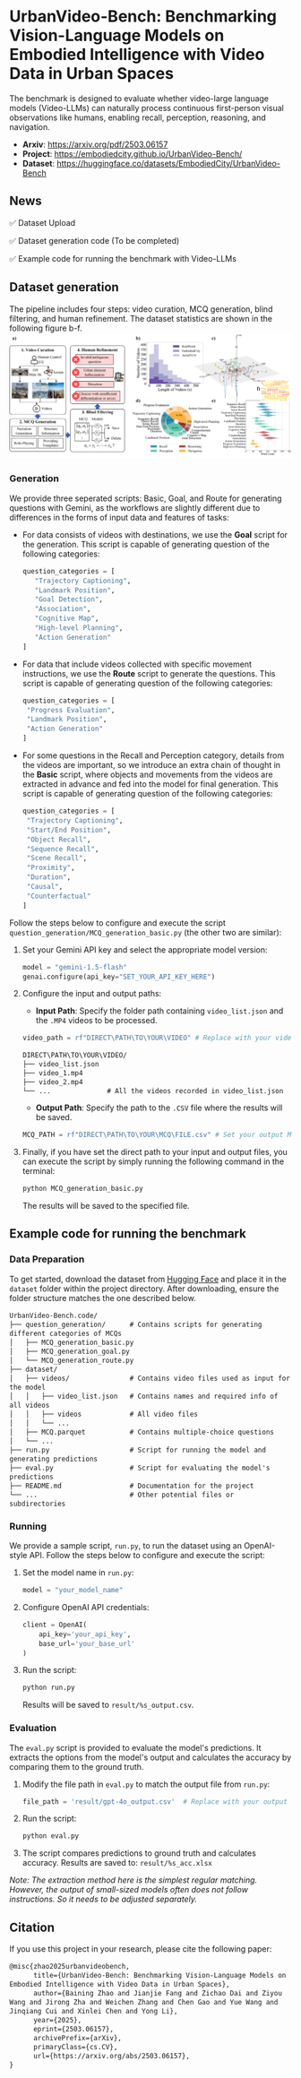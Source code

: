 # UrbanVideo-Bench: Benchmarking Vision-Language Models on Embodied Intelligence with Video Data in Urban Spaces

The benchmark is designed to evaluate whether video-large language models (Video-LLMs) can naturally process continuous first-person visual observations like humans, enabling recall, perception, reasoning, and navigation.

- **Arxiv**: https://arxiv.org/pdf/2503.06157
- **Project**: https://embodiedcity.github.io/UrbanVideo-Bench/
- **Dataset**: https://huggingface.co/datasets/EmbodiedCity/UrbanVideo-Bench

## News
✅ Dataset Upload

✅ Dataset generation code (To be completed)

✅ Example code for running the benchmark with Video-LLMs

## Dataset generation
The pipeline includes four steps: video curation, MCQ generation, blind filtering, and human refinement. 
The dataset statistics are shown in the following figure b-f.
![UrbanVideo-Bench.code](flowchart.png)

### Generation

We provide three seperated scripts: Basic, Goal, and Route for generating questions with Gemini, as the workflows are slightly different due to differences in the forms of input data and features of tasks:

- For data consists of videos with destinations, we use the **Goal** script for the generation. This script is capable of generating question of the following categories:
   ```python
   question_categories = [
      "Trajectory Captioning",
      "Landmark Position",
      "Goal Detection",
      "Association",
      "Cognitive Map",
      "High-level Planning",
      "Action Generation"
   ]
   ```

- For data that include videos collected with specific movement instructions, we use the **Route** script to generate the questions. This script is capable of generating question of the following categories:
   ```python
   question_categories = [
    "Progress Evaluation",
    "Landmark Position",
    "Action Generation"
   ]
   ```

- For some questions in the Recall and Perception category, details from the videos are important, so we introduce an extra chain of thought in the **Basic** script, where objects and movements from the videos are extracted in advance and fed into the model for final generation. This script is capable of generating question of the following categories:
   ```python
   question_categories = [
    "Trajectory Captioning",   
    "Start/End Position",    
    "Object Recall",    
    "Sequence Recall",
    "Scene Recall", 
    "Proximity",
    "Duration",
    "Causal",
    "Counterfactual"
   ]
   ```


Follow the steps below to configure and execute the script `question_generation/MCQ_generation_basic.py` (the other two are similar):

1. Set your Gemini API key and select the appropriate model version:
   ```python
   model = "gemini-1.5-flash"
   genai.configure(api_key="SET_YOUR_API_KEY_HERE")
   ```

2. Configure the input and output paths:
   - **Input Path**: Specify the folder path containing `video_list.json` and the `.MP4` videos to be processed.
   ```python
   video_path = rf"DIRECT\PATH\TO\YOUR\VIDEO" # Replace with your video path. This path should contain video files with video_list.json.
   ```
   
   ```
   DIRECT\PATH\TO\YOUR\VIDEO/
   ├── video_list.json
   ├── video_1.mp4
   ├── video_2.mp4
   └── ...              # All the videos recorded in video_list.json
   ```
   - **Output Path**: Specify the path to the `.CSV` file where the results will be saved.
   ```python
   MCQ_PATH = rf"DIRECT\PATH\TO\YOUR\MCQ\FILE.csv" # Set your output MCQ file here. 
   ```

3. Finally, if you have set the direct path to your input and output files, you can execute the script by simply running the following command in the terminal:
   ```bash
   python MCQ_generation_basic.py
   ```
   The results will be saved to the specified file.

## Example code for running the benchmark
### Data Preparation

To get started, download the dataset from [Hugging Face](https://huggingface.co/datasets/EmbodiedCity/UrbanVideo-Bench) 
and place it in the `dataset` folder within the project directory. 
After downloading, ensure the folder structure matches the one described below.
```
UrbanVideo-Bench.code/
├── question_generation/      # Contains scripts for generating different categories of MCQs
│   ├── MCQ_generation_basic.py
│   ├── MCQ_generation_goal.py
│   └── MCQ_generation_route.py
├── dataset/
│   ├── videos/               # Contains video files used as input for the model
│   │   ├── video_list.json   # Contains names and required info of all videos
│   │   ├── videos            # All video files
│   │   └── ...
│   ├── MCQ.parquet           # Contains multiple-choice questions
│   └── ...
├── run.py                    # Script for running the model and generating predictions
├── eval.py                   # Script for evaluating the model's predictions
├── README.md                 # Documentation for the project
└── ...                       # Other potential files or subdirectories
```


### Running

We provide a sample script, `run.py`, to run the dataset using an OpenAI-style API. Follow the steps below to configure and execute the script:

1. Set the model name in `run.py`:
   ```python
   model = "your_model_name"
   ```

2. Configure OpenAI API credentials:
   ```python
   client = OpenAI(
       api_key='your_api_key',
       base_url='your_base_url'
   )
   ```

3. Run the script:
   ```bash
   python run.py
   ```
   Results will be saved to `result/%s_output.csv`.


### Evaluation

The `eval.py` script is provided to evaluate the model's predictions. It extracts the options from the model's output and calculates the accuracy by comparing them to the ground truth.

1. Modify the file path in `eval.py` to match the output file from `run.py`:
   ```python
   file_path = 'result/gpt-4o_output.csv'  # Replace with your output file path
   ```

2. Run the script:
   ```bash
   python eval.py
   ```

3. The script compares predictions to ground truth and calculates accuracy. Results are saved to: `result/%s_acc.xlsx`

*Note: The extraction method here is the simplest regular matching. However, the output of small-sized models often does not follow instructions. So it needs to be adjusted separately.*


## Citation

If you use this project in your research, please cite the following paper:

```
@misc{zhao2025urbanvideobench,
      title={UrbanVideo-Bench: Benchmarking Vision-Language Models on Embodied Intelligence with Video Data in Urban Spaces}, 
      author={Baining Zhao and Jianjie Fang and Zichao Dai and Ziyou Wang and Jirong Zha and Weichen Zhang and Chen Gao and Yue Wang and Jinqiang Cui and Xinlei Chen and Yong Li},
      year={2025},
      eprint={2503.06157},
      archivePrefix={arXiv},
      primaryClass={cs.CV},
      url={https://arxiv.org/abs/2503.06157}, 
}
```
